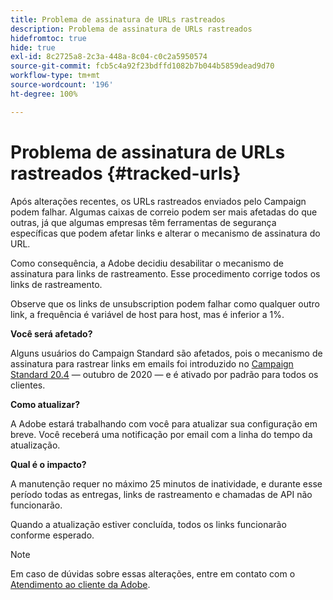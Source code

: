 ```yaml
---
title: Problema de assinatura de URLs rastreados
description: Problema de assinatura de URLs rastreados
hidefromtoc: true
hide: true
exl-id: 8c2725a8-2c3a-448a-8c04-c0c2a5950574
source-git-commit: fcb5c4a92f23bdffd1082b7b044b5859dead9d70
workflow-type: tm+mt
source-wordcount: '196'
ht-degree: 100%

---
```


# Problema de assinatura de URLs rastreados {#tracked-urls}

Após alterações recentes, os URLs rastreados enviados pelo Campaign podem falhar. Algumas caixas de correio podem ser mais afetadas do que outras, já que algumas empresas têm ferramentas de segurança específicas que podem afetar links e alterar o mecanismo de assinatura do URL.

Como consequência, a Adobe decidiu desabilitar o mecanismo de assinatura para links de rastreamento. Esse procedimento corrige todos os links de rastreamento.

Observe que os links de unsubscription podem falhar como qualquer outro link, a frequência é variável de host para host, mas é inferior a 1%.

**Você será afetado?**

Alguns usuários do Campaign Standard são afetados, pois o mecanismo de assinatura para rastrear links em emails foi introduzido no [Campaign Standard 20.4](release-notes-2020.md#release-20-4---october-2020) — outubro de 2020 — e é ativado por padrão para todos os clientes.

**Como atualizar?**

A Adobe estará trabalhando com você para atualizar sua configuração em breve. Você receberá uma notificação por email com a linha do tempo da atualização.

**Qual é o impacto?**

A manutenção requer no máximo 25 minutos de inatividade, e durante esse período todas as entregas, links de rastreamento e chamadas de API não funcionarão.

Quando a atualização estiver concluída, todos os links funcionarão conforme esperado.

>[!NOTE]
>
>Em caso de dúvidas sobre essas alterações, entre em contato com o [Atendimento ao cliente da Adobe](https://helpx.adobe.com/br/enterprise/admin-guide.html/enterprise/using/support-for-experience-cloud.ug.html).
>
